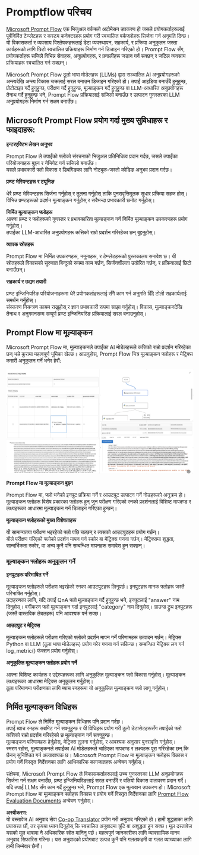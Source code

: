 <!--
CO_OP_TRANSLATOR_METADATA:
{
  "original_hash": "3cbe7629d254f1043193b7fe22524d55",
  "translation_date": "2025-07-16T22:38:49+00:00",
  "source_file": "md/01.Introduction/05/Promptflow.md",
  "language_code": "ne"
}
-->
# **Promptflow परिचय**

[Microsoft Prompt Flow](https://microsoft.github.io/promptflow/index.html?WT.mc_id=aiml-138114-kinfeylo) एक भिजुअल वर्कफ्लो अटोमेसन उपकरण हो जसले प्रयोगकर्ताहरूलाई पूर्वनिर्मित टेम्प्लेटहरू र कस्टम कनेक्टरहरू प्रयोग गरी स्वचालित वर्कफ्लोहरू सिर्जना गर्न अनुमति दिन्छ। यो विकासकर्ता र व्यवसाय विश्लेषकहरूलाई डेटा व्यवस्थापन, सहकार्य, र प्रक्रिया अनुकूलन जस्ता कार्यहरूको लागि छिटो स्वचालित प्रक्रियाहरू निर्माण गर्न डिजाइन गरिएको हो। Prompt Flow सँग, प्रयोगकर्ताहरू सजिलै विभिन्न सेवाहरू, अनुप्रयोगहरू, र प्रणालीहरू जडान गर्न सक्छन् र जटिल व्यवसाय प्रक्रियाहरू स्वचालित गर्न सक्छन्।

Microsoft Prompt Flow ठूलो भाषा मोडेलहरू (LLMs) द्वारा सञ्चालित AI अनुप्रयोगहरूको अन्त्यदेखि अन्त्य विकास चक्रलाई सरल बनाउन डिजाइन गरिएको हो। तपाईं आइडिया बनाउँदै हुनुहुन्छ, प्रोटोटाइप गर्दै हुनुहुन्छ, परीक्षण गर्दै हुनुहुन्छ, मूल्याङ्कन गर्दै हुनुहुन्छ वा LLM-आधारित अनुप्रयोगहरू तैनाथ गर्दै हुनुहुन्छ भने, Prompt Flow प्रक्रियालाई सजिलो बनाउँछ र उत्पादन गुणस्तरका LLM अनुप्रयोगहरू निर्माण गर्न सक्षम बनाउँछ।

## Microsoft Prompt Flow प्रयोग गर्दा मुख्य सुविधाहरू र फाइदाहरू:

**इन्टरएक्टिभ लेखन अनुभव**

Prompt Flow ले तपाईंको फ्लोको संरचनाको भिजुअल प्रतिनिधित्व प्रदान गर्दछ, जसले तपाईंका परियोजनाहरू बुझ्न र नेभिगेट गर्न सजिलो बनाउँछ।  
यसले प्रभावकारी फ्लो विकास र डिबगिङका लागि नोटबुक-जस्तो कोडिङ अनुभव प्रदान गर्दछ।

**प्रम्प्ट भेरियन्टहरू र ट्यूनिङ**

धेरै प्रम्प्ट भेरियन्टहरू सिर्जना गर्नुहोस् र तुलना गर्नुहोस् ताकि पुनरावृत्तिमूलक सुधार प्रक्रिया सहज होस्। विभिन्न प्रम्प्टहरूको प्रदर्शन मूल्याङ्कन गर्नुहोस् र सबैभन्दा प्रभावकारी छनोट गर्नुहोस्।

**निर्मित मूल्याङ्कन फ्लोहरू**  
आफ्ना प्रम्प्ट र फ्लोहरूको गुणस्तर र प्रभावकारिता मूल्याङ्कन गर्न निर्मित मूल्याङ्कन उपकरणहरू प्रयोग गर्नुहोस्।  
तपाईंका LLM-आधारित अनुप्रयोगहरू कत्तिको राम्रो प्रदर्शन गरिरहेका छन् बुझ्नुहोस्।

**व्यापक स्रोतहरू**

Prompt Flow मा निर्मित उपकरणहरू, नमूनाहरू, र टेम्प्लेटहरूको पुस्तकालय समावेश छ। यी स्रोतहरूले विकासको सुरुवात बिन्दुको रूपमा काम गर्छन्, सिर्जनशीलता उत्प्रेरित गर्छन्, र प्रक्रियालाई छिटो बनाउँछन्।

**सहकार्य र उद्यम तयारी**

प्रम्प्ट इन्जिनियरिङ परियोजनाहरूमा धेरै प्रयोगकर्ताहरूलाई सँगै काम गर्न अनुमति दिँदै टोली सहकार्यलाई समर्थन गर्नुहोस्।  
संस्करण नियन्त्रण कायम राख्नुहोस् र ज्ञान प्रभावकारी रूपमा साझा गर्नुहोस्। विकास, मूल्याङ्कनदेखि तैनाथ र अनुगमनसम्म सम्पूर्ण प्रम्प्ट इन्जिनियरिङ प्रक्रियालाई सरल बनाउनुहोस्।

## Prompt Flow मा मूल्याङ्कन

Microsoft Prompt Flow मा, मूल्याङ्कनले तपाईंका AI मोडेलहरूले कत्तिको राम्रो प्रदर्शन गरिरहेका छन् भन्ने कुरामा महत्वपूर्ण भूमिका खेल्छ। आउनुहोस्, Prompt Flow भित्र मूल्याङ्कन फ्लोहरू र मेट्रिक्स कसरी अनुकूलन गर्ने भनेर हेरौं:

![PFVizualise](../../../../../translated_images/pfvisualize.c1d9ca75baa2a2221667124fa82ba2307f74a34620b9c1eff2cfc1fa2972909b.ne.png)

**Prompt Flow मा मूल्याङ्कन बुझ्न**

Prompt Flow मा, फ्लो भनेको इनपुट प्रक्रिया गर्ने र आउटपुट उत्पादन गर्ने नोडहरूको अनुक्रम हो। मूल्याङ्कन फ्लोहरू विशेष प्रकारका फ्लोहरू हुन् जुन परीक्षण गरिएको रनको प्रदर्शनलाई विशिष्ट मापदण्ड र लक्ष्यहरूका आधारमा मूल्याङ्कन गर्न डिजाइन गरिएका हुन्छन्।

**मूल्याङ्कन फ्लोहरूको मुख्य विशेषताहरू**

यी सामान्यतया परीक्षण भइरहेको फ्लो पछि चल्छन् र त्यसको आउटपुटहरू प्रयोग गर्छन्।  
यीले परीक्षण गरिएको फ्लोको प्रदर्शन मापन गर्न स्कोर वा मेट्रिक्स गणना गर्छन्। मेट्रिक्समा शुद्धता, सान्दर्भिकता स्कोर, वा अन्य कुनै पनि सम्बन्धित मापनहरू समावेश हुन सक्छन्।

### मूल्याङ्कन फ्लोहरू अनुकूलन गर्ने

**इनपुटहरू परिभाषित गर्ने**

मूल्याङ्कन फ्लोहरूले परीक्षण भइरहेको रनका आउटपुटहरू लिनुपर्छ। इनपुटहरू मानक फ्लोहरू जस्तै परिभाषित गर्नुहोस्।  
उदाहरणका लागि, यदि तपाईं QnA फ्लो मूल्याङ्कन गर्दै हुनुहुन्छ भने, इनपुटलाई "answer" नाम दिनुहोस्। वर्गीकरण फ्लो मूल्याङ्कन गर्दा इनपुटलाई "category" नाम दिनुहोस्। ग्राउन्ड ट्रुथ इनपुटहरू (जस्तै वास्तविक लेबलहरू) पनि आवश्यक पर्न सक्छ।

**आउटपुट र मेट्रिक्स**

मूल्याङ्कन फ्लोहरूले परीक्षण गरिएको फ्लोको प्रदर्शन मापन गर्ने परिणामहरू उत्पादन गर्छन्। मेट्रिक्स Python वा LLM (ठूला भाषा मोडेलहरू) प्रयोग गरेर गणना गर्न सकिन्छ। सम्बन्धित मेट्रिक्स लग गर्न log_metric() फंक्शन प्रयोग गर्नुहोस्।

**अनुकूलित मूल्याङ्कन फ्लोहरू प्रयोग गर्ने**

आफ्ना विशिष्ट कार्यहरू र उद्देश्यहरूका लागि अनुकूलित मूल्याङ्कन फ्लो विकास गर्नुहोस्। मूल्याङ्कन लक्ष्यहरूका आधारमा मेट्रिक्स अनुकूलन गर्नुहोस्।  
ठूला परिमाणमा परीक्षणका लागि ब्याच रनहरूमा यो अनुकूलित मूल्याङ्कन फ्लो लागू गर्नुहोस्।

## निर्मित मूल्याङ्कन विधिहरू

Prompt Flow ले निर्मित मूल्याङ्कन विधिहरू पनि प्रदान गर्दछ।  
तपाईं ब्याच रनहरू सबमिट गर्न सक्नुहुन्छ र यी विधिहरू प्रयोग गरी ठूलो डेटासेटहरूसँग तपाईंको फ्लो कत्तिको राम्रो प्रदर्शन गरिरहेको छ मूल्याङ्कन गर्न सक्नुहुन्छ।  
मूल्याङ्कन परिणामहरू हेर्नुहोस्, मेट्रिक्स तुलना गर्नुहोस्, र आवश्यक अनुसार पुनरावृत्ति गर्नुहोस्।  
स्मरण रहोस्, मूल्याङ्कनले तपाईंका AI मोडेलहरूले चाहिएका मापदण्ड र लक्ष्यहरू पूरा गरिरहेका छन् कि छैनन् सुनिश्चित गर्न अत्यावश्यक छ। Microsoft Prompt Flow मा मूल्याङ्कन फ्लोहरू विकास र प्रयोग गर्ने विस्तृत निर्देशनका लागि आधिकारिक कागजातहरू अन्वेषण गर्नुहोस्।

संक्षेपमा, Microsoft Prompt Flow ले विकासकर्ताहरूलाई उच्च गुणस्तरका LLM अनुप्रयोगहरू सिर्जना गर्न सक्षम बनाउँछ, प्रम्प्ट इन्जिनियरिङलाई सरल बनाउँदै र बलियो विकास वातावरण प्रदान गर्दै। यदि तपाईं LLMs सँग काम गर्दै हुनुहुन्छ भने, Prompt Flow एक मूल्यवान उपकरण हो। Microsoft Prompt Flow मा मूल्याङ्कन फ्लोहरू विकास र प्रयोग गर्ने विस्तृत निर्देशनका लागि [Prompt Flow Evaluation Documents](https://learn.microsoft.com/azure/machine-learning/prompt-flow/how-to-develop-an-evaluation-flow?view=azureml-api-2?WT.mc_id=aiml-138114-kinfeylo) अन्वेषण गर्नुहोस्।

**अस्वीकरण**:  
यो दस्तावेज AI अनुवाद सेवा [Co-op Translator](https://github.com/Azure/co-op-translator) प्रयोग गरी अनुवाद गरिएको हो। हामी शुद्धताका लागि प्रयासरत छौं, तर कृपया ध्यान दिनुहोस् कि स्वचालित अनुवादमा त्रुटि वा अशुद्धता हुन सक्छ। मूल दस्तावेज यसको मूल भाषामा नै अधिकारिक स्रोत मानिनु पर्छ। महत्वपूर्ण जानकारीका लागि व्यावसायिक मानव अनुवाद सिफारिस गरिन्छ। यस अनुवादको प्रयोगबाट उत्पन्न कुनै पनि गलतफहमी वा गलत व्याख्याका लागि हामी जिम्मेवार छैनौं।